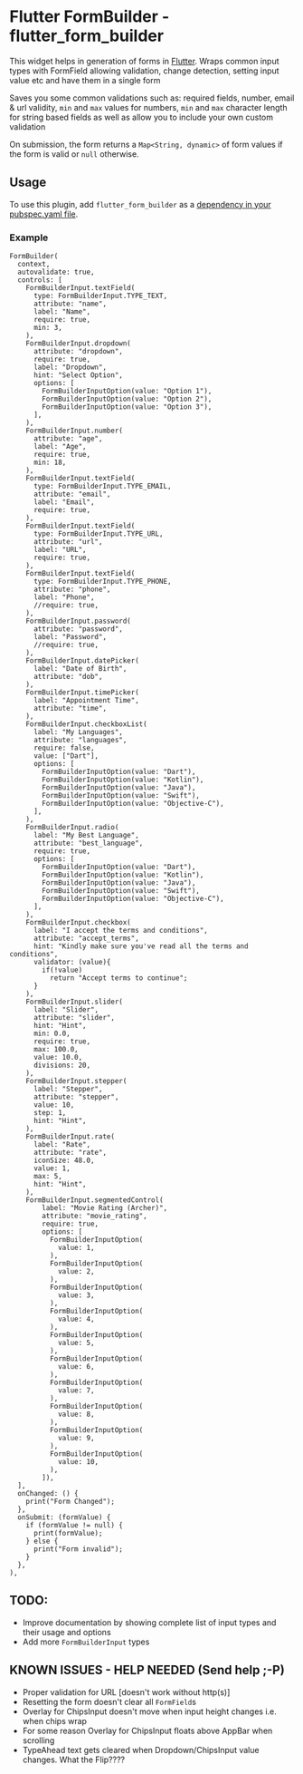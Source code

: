 # Flutter FormBuilder - flutter_form_builder

This widget helps in generation of forms in [Flutter](https://flutter.io/). 
Wraps common input types with FormField allowing validation, change detection, setting input value etc and have them in a single form

Saves you some common validations  such as: required fields, number, email & url validity, `min` and `max` values for numbers, `min` and `max` character length for string based fields
as well as allow you to include your own custom validation

On submission, the form returns a `Map<String, dynamic>` of form values if the form is valid or `null` otherwise.


## Usage
To use this plugin, add `flutter_form_builder` as a [dependency in your pubspec.yaml file](https://flutter.io/platform-plugins/).


### Example

```
FormBuilder(
  context,
  autovalidate: true,
  controls: [
    FormBuilderInput.textField(
      type: FormBuilderInput.TYPE_TEXT,
      attribute: "name",
      label: "Name",
      require: true,
      min: 3,
    ),
    FormBuilderInput.dropdown(
      attribute: "dropdown",
      require: true,
      label: "Dropdown",
      hint: "Select Option",
      options: [
        FormBuilderInputOption(value: "Option 1"),
        FormBuilderInputOption(value: "Option 2"),
        FormBuilderInputOption(value: "Option 3"),
      ],
    ),
    FormBuilderInput.number(
      attribute: "age",
      label: "Age",
      require: true,
      min: 18,
    ),
    FormBuilderInput.textField(
      type: FormBuilderInput.TYPE_EMAIL,
      attribute: "email",
      label: "Email",
      require: true,
    ),
    FormBuilderInput.textField(
      type: FormBuilderInput.TYPE_URL,
      attribute: "url",
      label: "URL",
      require: true,
    ),
    FormBuilderInput.textField(
      type: FormBuilderInput.TYPE_PHONE,
      attribute: "phone",
      label: "Phone",
      //require: true,
    ),
    FormBuilderInput.password(
      attribute: "password",
      label: "Password",
      //require: true,
    ),
    FormBuilderInput.datePicker(
      label: "Date of Birth",
      attribute: "dob",
    ),
    FormBuilderInput.timePicker(
      label: "Appointment Time",
      attribute: "time",
    ),
    FormBuilderInput.checkboxList(
      label: "My Languages",
      attribute: "languages",
      require: false,
      value: ["Dart"],
      options: [
        FormBuilderInputOption(value: "Dart"),
        FormBuilderInputOption(value: "Kotlin"),
        FormBuilderInputOption(value: "Java"),
        FormBuilderInputOption(value: "Swift"),
        FormBuilderInputOption(value: "Objective-C"),
      ],
    ),
    FormBuilderInput.radio(
      label: "My Best Language",
      attribute: "best_language",
      require: true,
      options: [
        FormBuilderInputOption(value: "Dart"),
        FormBuilderInputOption(value: "Kotlin"),
        FormBuilderInputOption(value: "Java"),
        FormBuilderInputOption(value: "Swift"),
        FormBuilderInputOption(value: "Objective-C"),
      ],
    ),
    FormBuilderInput.checkbox(
      label: "I accept the terms and conditions",
      attribute: "accept_terms",
      hint: "Kindly make sure you've read all the terms and conditions",
      validator: (value){
        if(!value)
          return "Accept terms to continue";
      }
    ),
    FormBuilderInput.slider(
      label: "Slider",
      attribute: "slider",
      hint: "Hint",
      min: 0.0,
      require: true,
      max: 100.0,
      value: 10.0,
      divisions: 20,
    ),
    FormBuilderInput.stepper(
      label: "Stepper",
      attribute: "stepper",
      value: 10,
      step: 1,
      hint: "Hint",
    ),
    FormBuilderInput.rate(
      label: "Rate",
      attribute: "rate",
      iconSize: 48.0,
      value: 1,
      max: 5,
      hint: "Hint",
    ),
    FormBuilderInput.segmentedControl(
        label: "Movie Rating (Archer)",
        attribute: "movie_rating",
        require: true,
        options: [
          FormBuilderInputOption(
            value: 1,
          ),
          FormBuilderInputOption(
            value: 2,
          ),
          FormBuilderInputOption(
            value: 3,
          ),
          FormBuilderInputOption(
            value: 4,
          ),
          FormBuilderInputOption(
            value: 5,
          ),
          FormBuilderInputOption(
            value: 6,
          ),
          FormBuilderInputOption(
            value: 7,
          ),
          FormBuilderInputOption(
            value: 8,
          ),
          FormBuilderInputOption(
            value: 9,
          ),
          FormBuilderInputOption(
            value: 10,
          ),
        ]),
  ],
  onChanged: () {
    print("Form Changed");
  },
  onSubmit: (formValue) {
    if (formValue != null) {
      print(formValue);
    } else {
      print("Form invalid");
    }
  },
),
```

## TODO: 
* Improve documentation by showing complete list of input types and their usage and options
* Add more `FormBuilderInput` types

## KNOWN ISSUES - HELP NEEDED (Send help ;-P)
* Proper validation for URL [doesn't work without http(s)]
* Resetting the form doesn't clear all `FormField`s
* Overlay for ChipsInput doesn't move when input height changes i.e. when chips wrap
* For some reason Overlay for ChipsInput floats above AppBar when scrolling
* TypeAhead text gets cleared when Dropdown/ChipsInput value changes. What the Flip????


